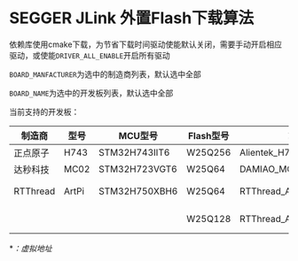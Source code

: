 # SEGGER JLink 外置Flash下载算法

依赖库使用cmake下载，为节省下载时间驱动使能默认关闭，需要手动开启相应驱动，或使能`DRIVER_ALL_ENABLE`开启所有驱动

`BOARD_MANFACTURER`为选中的制造商列表，默认选中全部

`BOARD_NAME`为选中的开发板列表，默认选中全部

当前支持的开发板：

|制造商|型号|MCU型号|Flash型号|算法名称|地址|备注|
|---|---|---|---|---|---|---|
|正点原子|H743|STM32H743IIT6|W25Q256|Alientek_H743_W25Q256|0x90000000||
|达秒科技|MC02|STM32H723VGT6|W25Q64|DAMIAO_MC02_W25Q64|0x70000000||
|RTThread|ArtPi|STM32H750XBH6|W25Q64|RTThread_ArtPi_QSPI_W25Q64|0x90000000|程序Flash|
||||W25Q128|RTThread_ArtPi_SPI_W25Q128|*0xA0000000|数据Flash|

**：虚拟地址*

